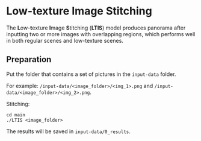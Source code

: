 # Low-texture Image Stitching

The **L**ow-**t**exture **I**mage **S**titching (**LTIS**) model produces panorama after inputting two or more images with overlapping regions, which performs well in both regular scenes and low-texture scenes.

## Preparation

Put the folder that contains a set of pictures in the `input-data` folder.

For example: `/input-data/<image_folder>/<img_1>.png` and `/input-data/<image_folder>/<img_2>.png`.

Stitching:

```
cd main
./LTIS <image_folder>
```

The results will be saved in `input-data/0_results`.


